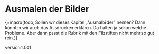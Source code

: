 # Ausmalen der Bilder

{=macro(todo, Sollen wir dieses Kapitel „Ausmalbilder” nennen? Dann könnten wir auch das Ausdrucken erklären. Da hatten ja schon welche Probleme. Aber dann passt die Rubrik mit den Filzstiften nicht mehr so gut rein.)}

version:1.001
